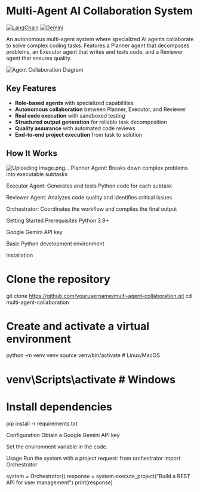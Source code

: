 # Multi-Agent AI Collaboration System

[![LangChain](https://img.shields.io/badge/LangChain-0.2.0-green)]()
[![Gemini](https://img.shields.io/badge/Google%20Gemini-1.5%20Flash-blueviolet)]()

An autonomous multi-agent system where specialized AI agents collaborate to solve complex coding tasks. Features a Planner agent that decomposes problems, an Executor agent that writes and tests code, and a Reviewer agent that ensures quality.

![Agent Collaboration Diagram](https://via.placeholder.com/800x400?text=Agent+Collaboration+Diagram)

## Key Features

- **Role-based agents** with specialized capabilities
- **Autonomous collaboration** between Planner, Executor, and Reviewer
- **Real code execution** with sandboxed testing
- **Structured output generation** for reliable task decomposition
- **Quality assurance** with automated code reviews
- **End-to-end project execution** from task to solution

## How It Works

![Uploading image.png…]()
Planner Agent: Breaks down complex problems into executable subtasks

Executor Agent: Generates and tests Python code for each subtask

Reviewer Agent: Analyzes code quality and identifies critical issues

Orchestrator: Coordinates the workflow and compiles the final output

Getting Started
Prerequisites
Python 3.9+

Google Gemini API key

Basic Python development environment

Installation

# Clone the repository
git clone https://github.com/yourusername/multi-agent-collaboration.git
cd multi-agent-collaboration

# Create and activate a virtual environment
python -m venv venv
source venv/bin/activate  # Linux/MacOS
# venv\Scripts\activate  # Windows

# Install dependencies
pip install -r requirements.txt

Configuration
Obtain a Google Gemini API key

Set the environment variable in the code.

Usage
Run the system with a project request:
from orchestrator import Orchestrator

system = Orchestrator()
response = system.execute_project("Build a REST API for user management")
print(response)


